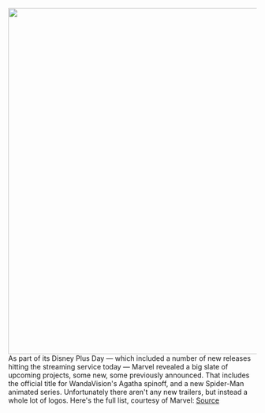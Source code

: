 <img src='https://cdn.vox-cdn.com/thumbor/4C4Obe-I9lOimlw6rLDyDI6pnHc=/0x0:1000x1000/1200x800/filters:focal(420x420:580x580)/cdn.vox-cdn.com/uploads/chorus_image/image/70133557/slack_imgs.0.jpg' width='700px' /><br/>
As part of its Disney Plus Day — which included a number of new releases hitting the streaming service today — Marvel revealed a big slate of upcoming projects, some new, some previously announced. That includes the official title for WandaVision's Agatha spinoff, and a new Spider-Man animated series. Unfortunately there aren't any new trailers, but instead a whole lot of logos. Here's the full list, courtesy of Marvel:
<a href='https://www.theverge.com/2021/11/12/22777033/marvel-disney-plus-agatha-spider-man'> Source <a/>